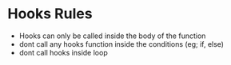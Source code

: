# Hooks Rules

* Hooks can only be called inside the body of the function
* dont call any hooks function inside the conditions (eg; if, else) 
* dont call hooks inside loop 
